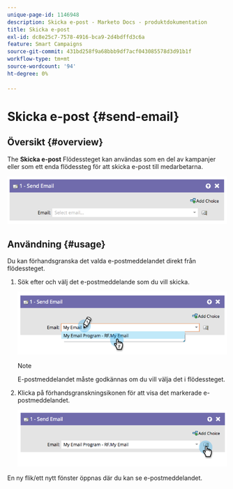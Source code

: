 ```yaml
---
unique-page-id: 1146948
description: Skicka e-post - Marketo Docs - produktdokumentation
title: Skicka e-post
exl-id: dc8e25c7-7578-4916-bca9-2d4bdffd3c6a
feature: Smart Campaigns
source-git-commit: 431bd258f9a68bbb9df7acf043085578d3d91b1f
workflow-type: tm+mt
source-wordcount: '94'
ht-degree: 0%

---
```


# Skicka e-post {#send-email}

## Översikt {#overview}

The **Skicka e-post** Flödessteget kan användas som en del av kampanjer eller som ett enda flödessteg för att skicka e-post till medarbetarna.

![](assets/image2014-9-22-10-3a8-3a11.png)

## Användning {#usage}

Du kan förhandsgranska det valda e-postmeddelandet direkt från flödessteget.

1. Sök efter och välj det e-postmeddelande som du vill skicka.

   ![](assets/image2014-9-22-10-3a8-3a15.png)

   >[!NOTE]
   >
   >E-postmeddelandet måste godkännas om du vill välja det i flödessteget.

1. Klicka på förhandsgranskningsikonen för att visa det markerade e-postmeddelandet.

   ![](assets/image2014-9-22-10-3a8-3a22.png)

En ny flik/ett nytt fönster öppnas där du kan se e-postmeddelandet.
